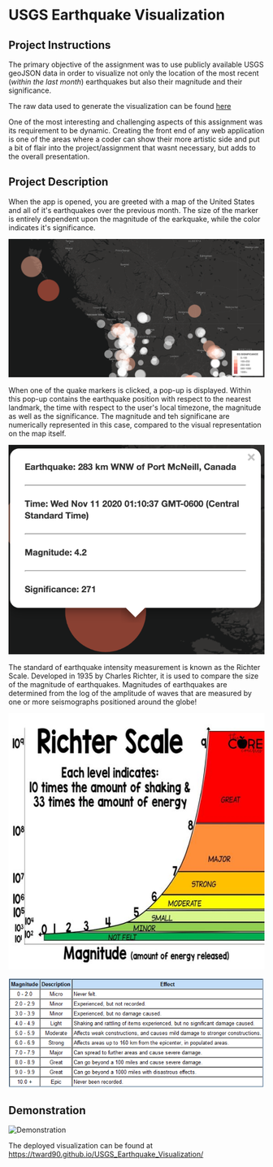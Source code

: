 # USGS Earthquake Visualization


## Project Instructions

The primary objective of the assignment was to use publicly available USGS geoJSON data in order to visualize not only the location of the most recent (*within the last month*) earthquakes but also their magnitude and their significance.

The raw data used to generate the visualization can be found [here](https://earthquake.usgs.gov/earthquakes/feed/v1.0/summary/1.0_month.geojson)

One of the most interesting and challenging aspects of this assignment was its requirement to be dynamic. Creating the front end of any web application is one of the areas where a coder can show their more artistic side and put a bit of flair into the project/assignment that wasnt necessary, but adds to the overall presentation.

## Project Description

When the app is opened, you are greeted with a map of the United States and all of it's earthquakes over the previous month. The size of the marker is entirely dependent upon the magnitude of the earkquake, while the color indicates it's significance.

![Map Zoom](Images/Project_Zoom_View.png)

When one of the quake markers is clicked, a pop-up is displayed. Within this pop-up contains the earthquake position with respect to the nearest landmark, the time with respect to the user's local timezone, the magnitude as well as the significance. The magnitude and teh significane are numerically represented in this case, compared to the visual representation on the map itself.

![Quake Pup-Up](Images/Pop_Up.png)

The standard of earthquake intensity measurement is known as the Richter Scale. Developed in 1935 by Charles Richter, it is used to compare the size of the magnitude of earthquakes. Magnitudes of earthquakes are determined from the log of the amplitude of waves that are measured by one or more seismographs positioned around the globe!

![Richter Visualization](Images/RicherViz.jpg)

![Richter Scale](Images/Richterscale.png)


## Demonstration

![Demonstration](https://media.giphy.com/media/u84bQTaHr1yNkgyTlY/giphy.gif)

The deployed visualization can be found at <https://tward90.github.io/USGS_Earthquake_Visualization/>